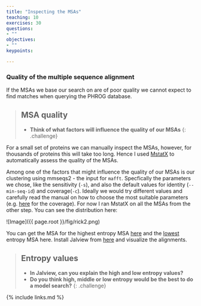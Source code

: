 ```yaml
---
title: "Inspecting the MSAs"
teaching: 10
exercises: 30
questions:
- ""
objectives:
- ""
keypoints:

---
```


### Quality of the multiple sequence alignment

If the MSAs we base our search on are of poor quality we cannot expect to find
matches when querying the PHROG database.

> ## MSA quality
> - __Think of what factors will influence the quality of our MSAs__
{: .challenge}

For a small set of proteins we can manually inspect the MSAs, however, for thousands of proteins this will take too long. Hence I used [MstatX](https://github.com/gcollet/MstatX) to automatically assess the quality of the MSAs.

Among one of the factors that might influence the quality of our MSAs is our clustering using mmseqs2 - the input for `mafft`. Specfically the parameters we chose, like the sensitivity (`-s`), and also the default values for identity (`--min-seq-id`) and coverage(`-c`). Ideally we would try different values and carefully read the manual on how to choose the most suitable parameters (e.g. [here](https://github.com/soedinglab/mmseqs2/wiki#how-to-set-the-right-alignment-coverage-to-cluster) for the coverage). For now I ran MstatX on all the MSAs from the other step. You can see the distribution here:

![Image]({{ page.root }}/fig/rick2.png)

You can get the MSA for the highest entropy MSA [here](https://github.com/rickbeeloo/day3-data/blob/main/101471_heighest.fasta) and the [lowest](https://github.com/rickbeeloo/day3-data/blob/main/131523_lowest.fasta) entropy MSA here. Install Jalview from [here](https://www.jalview.org/) and visualize the
alignments.

> ## Entropy values
> - __In Jalview, can you explain the high and low entropy values?__
> - __Do you think high, middle or low entropy would be the best to do a model search?__
{: .challenge}


{% include links.md %}
